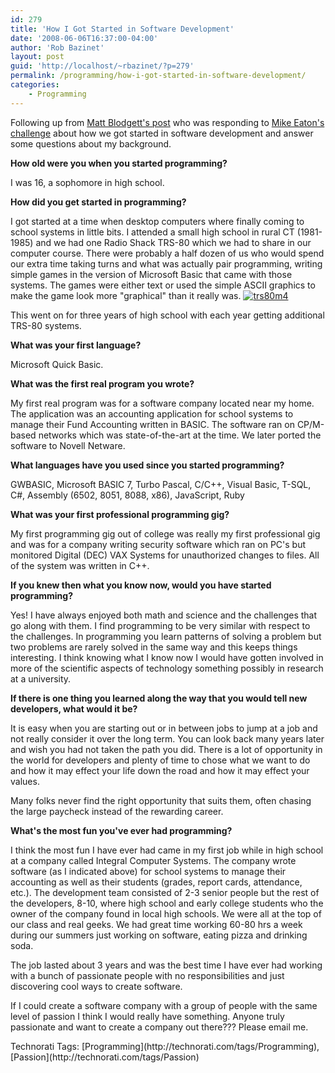 ```yaml
---
id: 279
title: 'How I Got Started in Software Development'
date: '2008-06-06T16:37:00-04:00'
author: 'Rob Bazinet'
layout: post
guid: 'http://localhost/~rbazinet/?p=279'
permalink: /programming/how-i-got-started-in-software-development/
categories:
    - Programming
---
```


Following up from [Matt Blodgett's post](http://www.mattblodgett.com/2008/06/how-i-got-started-in-software.html) who was responding to [Mike Eaton's challenge](http://michaeleatonconsulting.com/blog/archive/2008/06/04/how-did-you-get-started-in-software-development.aspx) about how we got started in software development and answer some questions about my background.

**How old were you when you started programming?**

I was 16, a sophomore in high school.

**How did you get started in programming?**

I got started at a time when desktop computers where finally coming to school systems in little bits. I attended a small high school in rural CT (1981-1985) and we had one Radio Shack TRS-80 which we had to share in our computer course. There were probably a half dozen of us who would spend our extra time taking turns and what was actually pair programming, writing simple games in the version of Microsoft Basic that came with those systems. The games were either text or used the simple ASCII graphics to make the game look more "graphical" than it really was. [![trs80m4](http://www.accidentaltechnologist.com/files/media/image/WindowsLiveWriter/HowIGotStartedinSoftwareDevelopment_95E2/trs80m4_thumb.jpg)](http://www.accidentaltechnologist.com/files/media/image/WindowsLiveWriter/HowIGotStartedinSoftwareDevelopment_95E2/trs80m4_2.jpg)

This went on for three years of high school with each year getting additional TRS-80 systems.

**What was your first language?**

Microsoft Quick Basic.

**What was the first real program you wrote?**

My first real program was for a software company located near my home. The application was an accounting application for school systems to manage their Fund Accounting written in BASIC. The software ran on CP/M-based networks which was state-of-the-art at the time. We later ported the software to Novell Netware.

**What languages have you used since you started programming?**

GWBASIC, Microsoft BASIC 7, Turbo Pascal, C/C++, Visual Basic, T-SQL, C#, Assembly (6502, 8051, 8088, x86), JavaScript, Ruby

**What was your first professional programming gig?**

My first programming gig out of college was really my first professional gig and was for a company writing security software which ran on PC's but monitored Digital (DEC) VAX Systems for unauthorized changes to files. All of the system was written in C++.

**If you knew then what you know now, would you have started programming?**

Yes! I have always enjoyed both math and science and the challenges that go along with them. I find programming to be very similar with respect to the challenges. In programming you learn patterns of solving a problem but two problems are rarely solved in the same way and this keeps things interesting. I think knowing what I know now I would have gotten involved in more of the scientific aspects of technology something possibly in research at a university.

**If there is one thing you learned along the way that you would tell new developers, what would it be?**

It is easy when you are starting out or in between jobs to jump at a job and not really consider it over the long term. You can look back many years later and wish you had not taken the path you did. There is a lot of opportunity in the world for developers and plenty of time to chose what we want to do and how it may effect your life down the road and how it may effect your values.

Many folks never find the right opportunity that suits them, often chasing the large paycheck instead of the rewarding career.

**What's the most fun you've ever had programming?**

I think the most fun I have ever had came in my first job while in high school at a company called Integral Computer Systems. The company wrote software (as I indicated above) for school systems to manage their accounting as well as their students (grades, report cards, attendance, etc.). The development team consisted of 2-3 senior people but the rest of the developers, 8-10, where high school and early college students who the owner of the company found in local high schools. We were all at the top of our class and real geeks. We had great time working 60-80 hrs a week during our summers just working on software, eating pizza and drinking soda.

The job lasted about 3 years and was the best time I have ever had working with a bunch of passionate people with no responsibilities and just discovering cool ways to create software.

If I could create a software company with a group of people with the same level of passion I think I would really have something. Anyone truly passionate and want to create a company out there??? Please email me.

<div class="wlWriterSmartContent" id="scid:0767317B-992E-4b12-91E0-4F059A8CECA8:00b63610-de4a-4f0e-a38f-e190a209b3e1" style="padding-right: 0px; display: inline; padding-left: 0px; padding-bottom: 0px; margin: 0px; padding-top: 0px">Technorati Tags: [Programming](http://technorati.com/tags/Programming),[Passion](http://technorati.com/tags/Passion)</div>